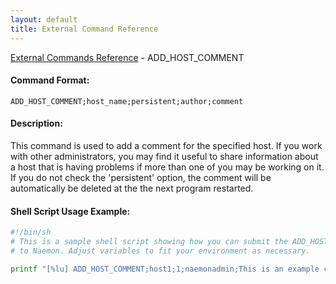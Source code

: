 ```yaml
---
layout: default
title: External Command Reference
---
```


<!--
************************************************
* AUTO GENERATED PAGE - USE ./update SCRIPT
************************************************
-->

<span class="glyphicon glyphicon-arrow-up"></span><a href="index.html"> External Commands Reference</a> - ADD_HOST_COMMENT<br>

#### Command Format:

`ADD_HOST_COMMENT;host_name;persistent;author;comment`

#### Description:

This command is used to add a comment for the specified host.  If you work with other administrators, you may find it useful to share information about a host that is having problems if more than one of you may be working on it.  If you do not check the 'persistent' option, the comment will be automatically be deleted at the the next program restarted.

#### Shell Script Usage Example:

```sh
#!/bin/sh
# This is a sample shell script showing how you can submit the ADD_HOST_COMMENT command
# to Naemon. Adjust variables to fit your environment as necessary.

printf "[%lu] ADD_HOST_COMMENT;host1;1;naemonadmin;This is an example comment.\n" `date +%s` > /var/lib/naemon/naemon.cmd
```
